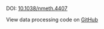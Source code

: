 DOI: [10.1038/nmeth.4407](https://doi.org/10.1038/nmeth.4407)

View data processing code on [GitHub](https://github.com/vitessce/vitessce-python/tree/main/demos/habib-2017)

